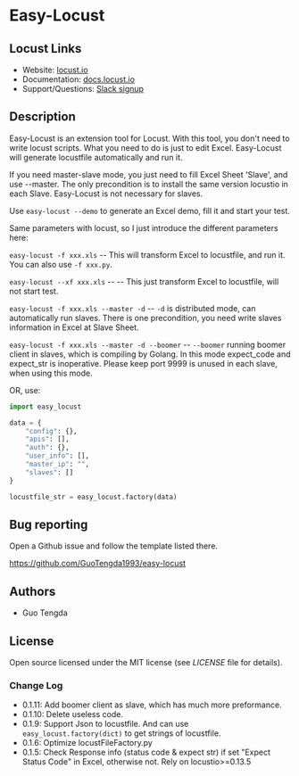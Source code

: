 # Easy-Locust

## Locust Links

* Website: <a href="https://locust.io">locust.io</a>
* Documentation: <a href="https://docs.locust.io">docs.locust.io</a>
* Support/Questions: [Slack signup](https://slack.locust.io/)

## Description

Easy-Locust is an extension tool for Locust. With this tool, you don't need to write locust scripts. What you need to do is just to edit Excel. Easy-Locust will generate locustfile automatically and run it.

If you need master-slave mode, you just need to fill Excel Sheet 'Slave', and use --master. The only precondition is to install the same version locustio in each Slave.
Easy-Locust is not necessary for slaves. 

Use `easy-locust --demo` to generate an Excel demo, fill it and start your test.

Same parameters with locust, so I just introduce the different parameters here:

`easy-locust -f xxx.xls` -- This will transform Excel to locustfile, and run it. You can also use `-f xxx.py`.

`easy-locust --xf xxx.xls` -- -- This just transform Excel to locustfile, will not start test.

`easy-locust -f xxx.xls --master -d` -- `-d` is distributed mode, can automatically run slaves. There is one precondition, 
you need write slaves information in Excel at Slave Sheet.

`easy-locust -f xxx.xls --master -d --boomer` -- `--boomer` running boomer client in slaves, which is compiling by Golang. 
In this mode expect_code and expect_str is inoperative. Please keep port 9999 is unused in each slave, when using this mode.

OR, use:
```python
import easy_locust

data = {
    "config": {},
    "apis": [],
    "auth": {},
    "user_info": [],
    "master_ip": "",
    "slaves": []
}

locustfile_str = easy_locust.factory(data)
```

## Bug reporting

Open a Github issue and follow the template listed there.

https://github.com/GuoTengda1993/easy-locust

## Authors

- Guo Tengda

## License

Open source licensed under the MIT license (see _LICENSE_ file for details).


### Change Log
- 0.1.11: Add boomer client as slave, which has much more preformance.
- 0.1.10: Delete useless code.
- 0.1.9: Support Json to locustfile. And can use `easy_locust.factory(dict)` to get strings of locustfile. 
- 0.1.6: Optimize locustFileFactory.py
- 0.1.5: Check Response info (status code & expect str) if set "Expect Status Code" in Excel, otherwise not. Rely on locustio>=0.13.5
